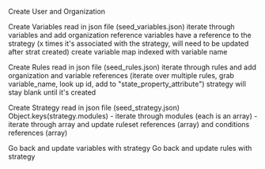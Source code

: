 Create User and Organization


Create Variables
  read in json file (seed_variables.json)
  iterate through variables and add organization reference
  variables have a reference to the strategy (x times it's associated with the strategy, will need to be updated after strat created)
  create variable map indexed with variable name

Create Rules
  read in json file (seed_rules.json)
  iterate through rules and add organization and variable references (iterate over multiple rules, grab variable_name, look up id, add to "state_property_attribute")
  strategy will stay blank until it's created

Create Strategy
  read in json file (seed_strategy.json)
  Object.keys(strategy.modules) - iterate through modules (each is an array) - iterate through array and update ruleset references (array) and conditions references (array)

Go back and update variables with strategy
Go back and update rules with strategy
